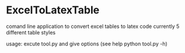 # ExcelToLatexTable
comand line application to convert excel tables to latex code
currently 5 different table styles

usage:
excute tool.py and give options (see help python tool.py -h)
